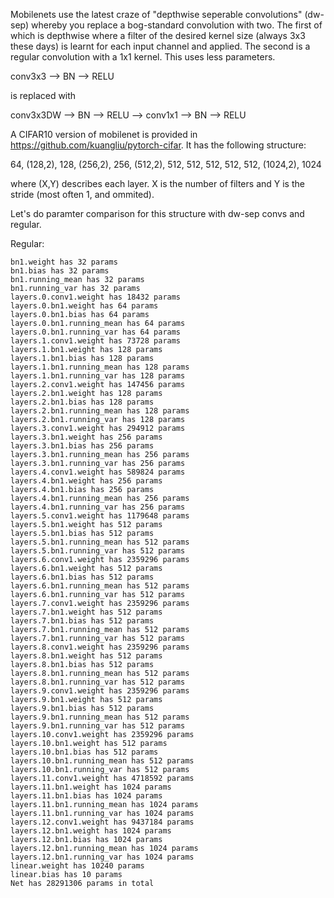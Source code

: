 Mobilenets use the latest craze of "depthwise seperable convolutions" (dw-sep) whereby you replace a bog-standard convolution with two. The first of which is depthwise where a filter of the desired kernel size (always 3x3 these days) is learnt for each input channel and applied. The second is a regular convolution with a 1x1 kernel. This uses less parameters.

conv3x3 --> BN --> RELU

is replaced with 

conv3x3DW --> BN --> RELU --> conv1x1 --> BN --> RELU

A CIFAR10 version of mobilenet is provided in https://github.com/kuangliu/pytorch-cifar. It has the following structure:

64, (128,2), 128, (256,2), 256, (512,2), 512, 512, 512, 512, 512, (1024,2), 1024

where (X,Y) describes each layer. X is the number of filters and Y is the stride (most often 1, and ommited).

Let's do paramter comparison for this structure with dw-sep convs and regular.

Regular:
```conv1.weight has 864 params
bn1.weight has 32 params
bn1.bias has 32 params
bn1.running_mean has 32 params
bn1.running_var has 32 params
layers.0.conv1.weight has 18432 params
layers.0.bn1.weight has 64 params
layers.0.bn1.bias has 64 params
layers.0.bn1.running_mean has 64 params
layers.0.bn1.running_var has 64 params
layers.1.conv1.weight has 73728 params
layers.1.bn1.weight has 128 params
layers.1.bn1.bias has 128 params
layers.1.bn1.running_mean has 128 params
layers.1.bn1.running_var has 128 params
layers.2.conv1.weight has 147456 params
layers.2.bn1.weight has 128 params
layers.2.bn1.bias has 128 params
layers.2.bn1.running_mean has 128 params
layers.2.bn1.running_var has 128 params
layers.3.conv1.weight has 294912 params
layers.3.bn1.weight has 256 params
layers.3.bn1.bias has 256 params
layers.3.bn1.running_mean has 256 params
layers.3.bn1.running_var has 256 params
layers.4.conv1.weight has 589824 params
layers.4.bn1.weight has 256 params
layers.4.bn1.bias has 256 params
layers.4.bn1.running_mean has 256 params
layers.4.bn1.running_var has 256 params
layers.5.conv1.weight has 1179648 params
layers.5.bn1.weight has 512 params
layers.5.bn1.bias has 512 params
layers.5.bn1.running_mean has 512 params
layers.5.bn1.running_var has 512 params
layers.6.conv1.weight has 2359296 params
layers.6.bn1.weight has 512 params
layers.6.bn1.bias has 512 params
layers.6.bn1.running_mean has 512 params
layers.6.bn1.running_var has 512 params
layers.7.conv1.weight has 2359296 params
layers.7.bn1.weight has 512 params
layers.7.bn1.bias has 512 params
layers.7.bn1.running_mean has 512 params
layers.7.bn1.running_var has 512 params
layers.8.conv1.weight has 2359296 params
layers.8.bn1.weight has 512 params
layers.8.bn1.bias has 512 params
layers.8.bn1.running_mean has 512 params
layers.8.bn1.running_var has 512 params
layers.9.conv1.weight has 2359296 params
layers.9.bn1.weight has 512 params
layers.9.bn1.bias has 512 params
layers.9.bn1.running_mean has 512 params
layers.9.bn1.running_var has 512 params
layers.10.conv1.weight has 2359296 params
layers.10.bn1.weight has 512 params
layers.10.bn1.bias has 512 params
layers.10.bn1.running_mean has 512 params
layers.10.bn1.running_var has 512 params
layers.11.conv1.weight has 4718592 params
layers.11.bn1.weight has 1024 params
layers.11.bn1.bias has 1024 params
layers.11.bn1.running_mean has 1024 params
layers.11.bn1.running_var has 1024 params
layers.12.conv1.weight has 9437184 params
layers.12.bn1.weight has 1024 params
layers.12.bn1.bias has 1024 params
layers.12.bn1.running_mean has 1024 params
layers.12.bn1.running_var has 1024 params
linear.weight has 10240 params
linear.bias has 10 params
Net has 28291306 params in total
```
